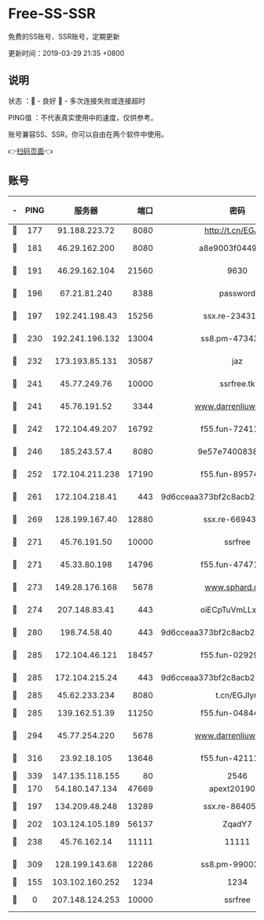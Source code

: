 # Free-SS-SSR

免费的SS账号、SSR账号，定期更新

更新时间：2019-03-29 21:35 +0800

## 说明

状态     ：🙂 - 良好 🙁 - 多次连接失败或连接超时

PING值   ：不代表真实使用中的速度，仅供参考。

账号兼容SS、SSR，你可以自由在两个软件中使用。

👉[扫码页面](https://liesauer.github.io/Free-SS-SSR/)👈

## 账号

|-|PING|服务器|端口|密码|加密方式|区域|
|:----:|:----:|:-----:|-----:|:----:|:----:|:----:|
|🙂|177|91.188.223.72|8080|http://t.cn/EGJIyrl|rc4-md5|RU|
|🙂|181|46.29.162.200|8080|a8e9003f0449cea5|chacha20-ietf|RU|
|🙂|191|46.29.162.104|21560|9630|aes-128-ctr|RU|
|🙂|196|67.21.81.240|8388|password|aes-256-cfb|US|
|🙂|197|192.241.198.43|15256|ssx.re-23431176|aes-256-cfb|US|
|🙂|230|192.241.196.132|13004|ss8.pm-47343847|aes-256-cfb|US|
|🙂|232|173.193.85.131|30587|jaz|aes-256-cfb|US|
|🙂|241|45.77.249.76|10000|ssrfree.tk|aes-256-cfb|SG|
|🙂|241|45.76.191.52|3344|www.darrenliuwei.com|aes-256-cfb|JP|
|🙂|242|172.104.49.207|16792|f55.fun-72411432|aes-256-cfb|SG|
|🙂|246|185.243.57.4|8080|9e57e7400838a01e|chacha20-ietf|US|
|🙂|252|172.104.211.238|17190|f55.fun-89574264|aes-256-cfb|US|
|🙂|261|172.104.218.41|443|9d6cceaa373bf2c8acb22e60b6a58be6|aes-256-cfb|US|
|🙂|269|128.199.167.40|12880|ssx.re-66943146|aes-256-cfb|SG|
|🙂|271|45.76.191.50|10000|ssrfree|aes-256-cfb|SG|
|🙂|271|45.33.80.198|14796|f55.fun-47471001|aes-256-cfb|US|
|🙂|273|149.28.176.168|5678|www.sphard.com|aes-256-cfb|AU|
|🙂|274|207.148.83.41|443|oiECpTuVmLLxk4Ts|aes-256-cfb|AU|
|🙂|280|198.74.58.40|443|9d6cceaa373bf2c8acb22e60b6a58be6|aes-256-cfb|US|
|🙂|285|172.104.46.121|18457|f55.fun-02929238|aes-256-cfb|SG|
|🙂|285|172.104.215.24|443|9d6cceaa373bf2c8acb22e60b6a58be6|aes-256-cfb|US|
|🙂|285|45.62.233.234|8080|t.cn/EGJIyrl|rc4-md5|CA|
|🙂|285|139.162.51.39|11250|f55.fun-04844585|aes-256-cfb|SG|
|🙂|294|45.77.254.220|5678|www.darrenliuwei.com|aes-256-cfb|SG|
|🙂|316|23.92.18.105|13648|f55.fun-42111898|aes-256-cfb|US|
|🙂|339|147.135.118.155|80|2546|chacha20|US|
|🙂|170|54.180.147.134|47669|apext2019001|chacha20|KR|
|🙂|197|134.209.48.248|13289|ssx.re-86405821|aes-256-cfb|US|
|🙂|202|103.124.105.189|56137|ZqadY7|chacha20|US|
|🙂|238|45.76.162.14|11111|11111|aes-256-cfb|SG|
|🙂|309|128.199.143.68|12286|ss8.pm-99003865|aes-256-cfb|SG|
|🙁|155|103.102.160.252|1234|1234|rc4-md5|JP|
|🙁|0|207.148.124.253|10000|ssrfree|aes-256-cfb|SG|
